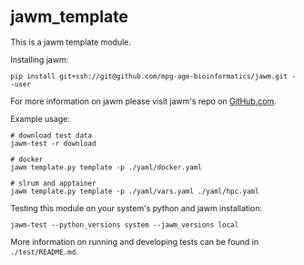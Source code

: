 # jawm_template

This is a jawm template module.

Installing jawm:
```
pip install git+ssh://git@github.com/mpg-age-bioinformatics/jawm.git --user
```
For more information on jawm please visit jawm's repo on [GitHub.com](https://github.com/mpg-age-bioinformatics/jawm/tree/main).

Example usage:
```
# download test data
jawm-test -r download

# docker
jawm template.py template -p ./yaml/docker.yaml

# slrum and apptainer
jawm template.py template -p ./yaml/vars.yaml ./yaml/hpc.yaml
```

Testing this module on your system's python and jawm installation:
```
jawm-test --python_versions system --jawm_versions local
```
More information on running and developing tests can be found in `./test/README.md`.